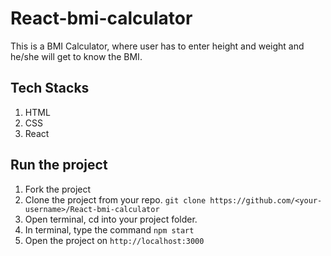# React-bmi-calculator
This is a BMI Calculator, where user has to enter height and weight and he/she will get to know the BMI.
## Tech Stacks
1. HTML 
2. CSS
3. React
## Run the project
1. Fork the project 
2. Clone the project from your repo.
```git clone https://github.com/<your-username>/React-bmi-calculator```
3. Open terminal, cd into your project folder.
4. In terminal, type the command ``npm start``
5. Open the project on ```http://localhost:3000```
